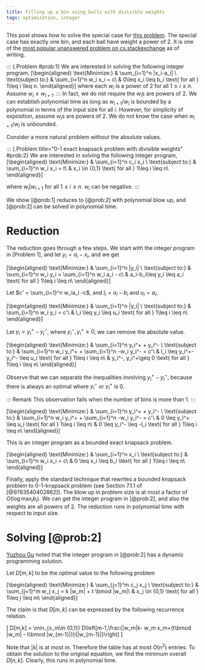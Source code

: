 ```yaml
---
title: Filling up a bin using balls with divisible weights
tags: optimization, integer
---
```


This post shows how to solve the special case for [this problem](http://cs.stackexchange.com/questions/12441/is-it-np-hard-to-fill-up-bins-with-minimum-moves). The special case has exactly one bin, and each ball have weight a power of $2$. It is one of the [most popular unanswered problem on cs.stackexchange](http://cs.stackexchange.com/unanswered) as of writing.

::: {.Problem #prob:1}
  We are interested in solving the following integer program, 
  \[\begin{aligned}
  \text{Minimize:} & \sum_{i=1}^n |x_i-a_i| \\
  \text{subject to:} & \sum_{i=1}^n w_i x_i = c\\
  & 0\leq x_i \leq b_i \text{ for all } 1\leq i \leq n.
  \end{aligned}\]
  where each $w_i$ is a power of $2$ for all $1\leq i\leq n$. Assume $w_i\leq w_{i+1}$.
:::
In fact, we do not require the $w_i$s are powers of $2$. We can establish polynomial time as long as $w_{i+1}/w_i$ is bounded by a polynomial in terms of the input size for all $i$. However, for simplicity of exposition, assume $w_i$s are powers of $2$. We do not know the case when $w_{i+1}/w_i$ is unbounded.

Consider a more natural problem without the absolute values.

::: {.Problem title="$0$-$1$ exact knapsack problem with divisible weights" #prob:2}
  We are interested in solving the following integer program, 
  \[\begin{aligned}
  \text{Minimize:} & \sum_{i=1}^n c_i x_i \\
  \text{subject to:} & \sum_{i=1}^n w_i x_i = t\\
  & x_i \in \{0,1\} \text{ for all } 1\leq i \leq n\\
  \end{aligned}\]

  where $w_i|w_{i+1}$ for all $1\leq i\leq n$. $w_i$ can be negative.
:::

We show [@prob:1] reduces to [@prob:2] with polynomial blow up, and [@prob:2] can be solved in polynomial time.

# Reduction

The reduction goes through a few steps. We start with the integer program in [Problem 1], and let $y_i = a_i-x_i$, and we get

\[\begin{aligned}
\text{Minimize:} & \sum_{i=1}^n |y_i| \\
\text{subject to:} & \sum_{i=1}^n w_i y_i = \sum_{i=1}^n w_i a_i - c\\
& a_i-b_i\leq y_i \leq a_i \text{ for all } 1\leq i \leq n\\
\end{aligned}\]

Let $c' = \sum_{i=1}^n w_ia_i -c$, and $l_i = a_i-b_i$ and $u_i = a_i$.

\[\begin{aligned}
\text{Minimize:} & \sum_{i=1}^n |y_i| \\
\text{subject to:} & \sum_{i=1}^n w_i y_i = c'\\
& l_i \leq y_i \leq u_i \text{ for all } 1\leq i \leq n\\
\end{aligned}\]

Let $y_i=y_i^+ - y_i^-$, where $y_i^-,y_i^+\geq 0$, we can remove the absolute value.

\[\begin{aligned}
\text{Minimize:} & \sum_{i=1}^n y_i^+ + y_i^- \\
\text{subject to:} & \sum_{i=1}^n w_i y_i^+ + \sum_{i=1}^n -w_i y_i^- = c'\\
& l_i \leq y_i^+- y_i^- \leq u_i \text{ for all } 1\leq i \leq n\\
& y_i^-, y_i^+\geq 0 \text{ for all } 1\leq i \leq n\\
\end{aligned}\]

Observe that we can separate the inequalities involving $y_i^+ - y_i^-$, because there is always an optimal where $y_i^-$ or $y_i^+$ is $0$.

::: Remark
  This observation fails when the number of bins is more than $1$.
:::

\[\begin{aligned}
\text{Minimize:} & \sum_{i=1}^n y_i^+ + y_i^- \\
\text{subject to:} & \sum_{i=1}^n w_i y_i^+ + \sum_{i=1}^n -w_i y_i^- = c'\\
& 0 \leq y_i^+ \leq u_i \text{ for all } 1\leq i \leq n\\
& 0 \leq y_i^- \leq -l_i \text{ for all } 1\leq i \leq n\\
\end{aligned}\]

This is an integer program as a bounded exact knapsack problem.

\[\begin{aligned}
\text{Minimize:} & \sum_{i=1}^n x_i \\
\text{subject to:} & \sum_{i=1}^n w_i x_i = c\\
& 0 \leq x_i \leq b_i \text{ for all } 1\leq i \leq n\\
\end{aligned}\]

Finally, apply the standard technique that rewrites a bounded knapsack problem to $0$-$1$-knapsack problem (see Section 7.1.1 of [@9783540402862]). The blow up in problem size is at most a factor of $O(\log \max_i b_i)$. We can get the integer program in [@prob:2], and also the weights are all powers of $2$. The reduction runs in polynomial time with respect to input size.

# Solving [@prob:2]

[Yuzhou Gu](http://sevenkplus.com/) noted that the integer program in [@prob:2] has a dynamic programming solution.

Let $D[m,k]$ to be the optimal value to the following problem

\[\begin{aligned}
\text{Minimize:} & \sum_{j=1}^m c_j x_j \\
\text{subject to:} & \sum_{j=1}^m w_j x_j = k |w_m| + t \bmod |w_m|\\
& x_j \in \{0,1\} \text{ for all } 1\leq j \leq m\\
\end{aligned}\]

The claim is that $D[m,k]$ can be expressed by the following recurrence relation.

\[
D[m,k] = \min_{x_m\in \{0,1\}} D\left[m-1,\frac{|w_m|k- w_m x_m+(t\bmod |w_m| - t\bmod |w_{m-1}|)}{|w_{m-1}|}\right]
\]

Note that $|k|$ is at most $m$. Therefore the table has at most $O(n^2)$ entries. To obtain the solution to the original equation, we find the minimum overall $D[n, k]$. Clearly, this runs in polynomial time.